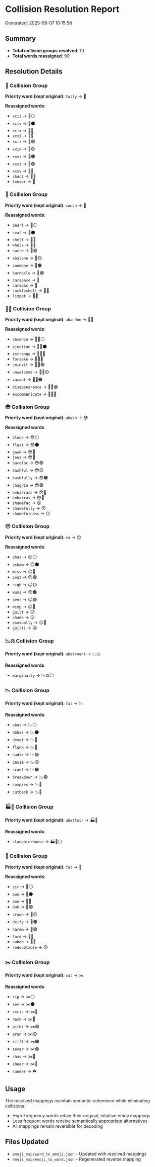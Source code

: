 # Collision Resolution Report

Generated: 2025-08-07 10:15:58

## Summary
- **Total collision groups resolved**: 10
- **Total words reassigned**: 90

## Resolution Details

### 🧮 Collision Group

**Priority word (kept original)**: `tally` → 🧮

**Reassigned words**:
- `xcii` → 🧮⚪
- `xciv` → 🧮⚫
- `xcix` → 🧮🔴
- `xcvi` → 🧮🔵
- `xxii` → 🧮🟢
- `xxix` → 🧮🟡
- `xxvi` → 🧮🟠
- `xxxi` → 🧮🟣
- `xxxv` → 🧮🔶
- `abaci` → 🧮🔷
- `tensor` → 🥉

### 🐚 Collision Group

**Priority word (kept original)**: `conch` → 🐚

**Reassigned words**:
- `pearl` → 🐚⚪
- `seal` → 🐚⚫
- `shell` → 🐚🔴
- `whelk` → 🐚🔵
- `nacre` → 🐚🟢
- `abalone` → 🐚🟡
- `anemone` → 🐚🟠
- `barnacle` → 🐚🟣
- `carapace` → 🚛
- `carapac` → 🛵
- `cockleshell` → 🐚🔶
- `limpet` → 🐚🔷

### 🚪❌ Collision Group

**Priority word (kept original)**: `abandon` → 🚪❌

**Reassigned words**:
- `absence` → 🚪❌⚪
- `ejection` → 🚪❌⚫
- `estrange` → 🚪❌🔴
- `forsake` → 🚪❌🔵
- `uninvit` → 🚪❌🟢
- `unwelcome` → 🚪❌🟡
- `vacant` → 🚪❌🟠
- `disappearance` → 🚪❌🟣
- `excommunicate` → 🚪❌🔶

### 😳 Collision Group

**Priority word (kept original)**: `abash` → 😳

**Reassigned words**:
- `blous` → 😳⚪
- `flust` → 😳⚫
- `gawk` → 😳🔴
- `jeez` → 😳🔵
- `barefac` → 😳🟢
- `bashful` → 😳🟡
- `bashfully` → 😳🟠
- `chagrin` → 😳🟣
- `embarrass` → 😳🔶
- `embarras` → 😳🔷
- `shamefac` → 😗
- `shamefully` → 😙
- `shamefulness` → 😚

### 😔 Collision Group

**Priority word (kept original)**: `ru` → 😔

**Reassigned words**:
- `abas` → 😔⚪
- `asham` → 😔⚫
- `miss` → 😔🔵
- `pout` → 😔🟢
- `sigh` → 😔🟡
- `wuss` → 😔🟠
- `pent` → 😔🟣
- `wimp` → 😔🔶
- `guilt` → 😥
- `shame` → 😛
- `asexually` → 😔🔷
- `guilti` → 😝

### 📉⚖️ Collision Group

**Priority word (kept original)**: `abatement` → 📉⚖️

**Reassigned words**:
- `marginally` → 📉⚖️⚪

### 📉 Collision Group

**Priority word (kept original)**: `fal` → 📉

**Reassigned words**:
- `abat` → 📉⚪
- `debas` → 📉⚫
- `demot` → 📉🔴
- `flunk` → 📉🔵
- `nadir` → 📉🟢
- `passé` → 📉🟡
- `scant` → 📉🟠
- `breakdown` → 📉🟣
- `compres` → 📉🔶
- `cutback` → 📉🔷

### 🏭🐄 Collision Group

**Priority word (kept original)**: `abattoir` → 🏭🐄

**Reassigned words**:
- `slaughterhouse` → 🏭🐄⚪

### 👑 Collision Group

**Priority word (kept original)**: `fet` → 👑

**Reassigned words**:
- `sir` → 👑⚪
- `pwn` → 👑⚫
- `ame` → 👑🔵
- `duk` → 👑🟢
- `crown` → 👑🟡
- `deify` → 👑🟠
- `harem` → 👑🟣
- `lord` → 👑🔶
- `nabob` → 👑🔷
- `redoubtable` → 🟡

### ✂️ Collision Group

**Priority word (kept original)**: `cut` → ✂️

**Reassigned words**:
- `rip` → ✂️⚪
- `sev` → ✂️⚫
- `excis` → ✂️🔴
- `hack` → ✂️🔵
- `pithi` → ✂️🟢
- `prun` → ✂️🟡
- `riffl` → ✂️🟠
- `sever` → ✂️🟣
- `shav` → ✂️🔶
- `shear` → ✂️🔷
- `sunder` → ☘️


## Usage

The resolved mappings maintain semantic coherence while eliminating collisions:
- High-frequency words retain their original, intuitive emoji mappings
- Less frequent words receive semantically appropriate alternatives
- All mappings remain reversible for decoding

## Files Updated
- `emoji_map/word_to_emoji.json` - Updated with resolved mappings
- `emoji_map/emoji_to_word.json` - Regenerated reverse mapping

